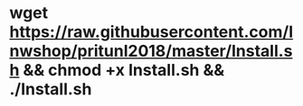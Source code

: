 # wget https://raw.githubusercontent.com/lnwshop/pritunl2018/master/Install.sh && chmod +x Install.sh && ./Install.sh
